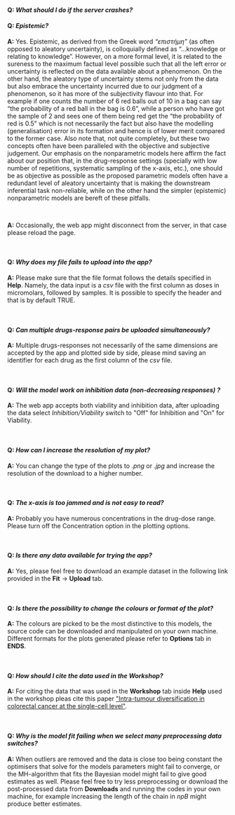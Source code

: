 #### Q: *What should I do if the server crashes?*

#### Q: *Epistemic?*

**A:** Yes. Epistemic, as derived from the Greek word *“επιστήμη”* (as often opposed to aleatory uncertainty), is colloquially defined as “…knowledge or relating to knowledge”. However, on a more formal level, it is related to the sureness to the maximum factual level possible such that all the left error or uncertainty is reflected on the data available about a phenomenon. On the other hand, the aleatory type of uncertainty stems not only from the data but also embrace the uncertainty incurred due to our judgment of a phenomenon, so it has more of the subjectivity flavour into that. For example if one counts the number of 6 red balls out of 10 in a bag can say “the probability of a red ball in the bag is 0.6”, while a person who have got the sample of 2 and sees one of them being red get the “the probability of red is 0.5" which is not necessarily the fact but also have the modelling (generalisation) error in its formation and hence is of lower merit compared to the former case. Also note that, not quite completely, but these two concepts often have been paralleled with the objective and subjective judgement. Our emphasis on the nonparametric models here affirm the fact about our position that, in the drug-response settings (specially with low number of repetitions, systematic sampling of the x-axis, etc.), one should be as objective as possible as the proposed parametric models often have a redundant level of aleatory uncertainty that is making the downstream inferential task non-reliable, while on the other hand the simpler (epistemic) nonparametric models are bereft of these pitfalls.

<br/>

**A:** Occasionally, the web app might disconnect from the server, in that case please reload the page.

<br/>

#### Q: *Why does my file fails to upload into the app?*

**A:** Please make sure that the file format follows the details specified in **Help**. Namely, the data input is a *csv* file with the first column as doses in micromolars​, followed by samples. It is possible to specify the header and that is by default TRUE.

<br/>

#### Q: *Can multiple drugs-response pairs be uploaded simultaneously?*

**A:** Multiple drugs-responses not necessarily of the same dimensions are accepted by the app and plotted side by side, please mind saving an identifier for each drug as the first column of the *csv* file.

<br/>

#### Q: *Will the model work on inhibition data (non-decreasing responses) ?*

**A:** The web app accepts both viability and inhibition data, after uploading the data select *Inhibition/Viability* switch to "Off" for Inhibition and "On" for Viability. 

<br/>

#### Q: *How can I increase the resolution of my plot?*

**A:** You can change the type of the plots to *.png* or *.jpg* and increase the resolution of the download to a higher number.

<br/>

#### Q: *The x-axis is too jammed and is not easy to read?*

**A:** Probably you have numerous concentrations in the drug-dose range. Please turn off the Concentration option in the plotting options. 

<br/>

#### Q: *Is there any data available for trying the app?*

**A:** Yes, please feel free to download an example dataset in the following link provided in the **Fit**  &#8594; **Upload** tab.

<br/>

#### Q: *Is there the possibility to change the colours or format of the plot?*

**A:** The colours are picked to be the most distinctive to this models, the source code can be downloaded and manipulated on your own machine. Different formats for the plots generated please refer to **Options** tab in **ENDS**.

<br/>

#### Q: *How should I cite the data used in the Workshop?*

**A:** For citing the data that was used in the **Workshop** tab inside **Help**  used in the workshop pleas cite this paper ["Intra-tumour diversification in colorectal cancer at the single-cell level"](https://www.nature.com/articles/s41586-018-0024-3).

<br/>

#### Q: *Why is the model fit failing when we select many preprocessing data switches?*

**A:** When outliers are removed and the data is close too being constant the optimisers that solve for the models parameters might fail to converge, or the MH-algorithm that fits the Bayesian model might fail to give good estimates as well. Please feel free to try less preprocessing or download the post-processed data from **Downloads** and running the codes in your own machine, for example increasing the length of the chain in *npB* might produce better estimates. 

<br/>

